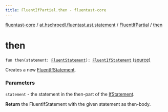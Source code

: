 ```yaml
---
title: FluentIfPartial.then - fluentast-core
---
```


[fluentast-core](../../index.html) / [at.hschroedl.fluentast.ast.statement](../index.html) / [FluentIfPartial](index.html) / [then](.)

# then

`fun then(statement: `[`FluentStatement`](../-fluent-statement/index.html)`): `[`FluentIfStatement`](../-fluent-if-statement/index.html) [(source)](http://github.com/hschroedl/fluentast/tree/master/core/at.hschroedl.fluentast/ast/statement/IfStatement.kt#L65)

Creates a new [FluentIfStatement](../-fluent-if-statement/index.html).

### Parameters

`statement` - the statement in the then-part of the [IfStatement](https://help.eclipse.org/neon/topic/org.eclipse.jdt.doc.isv/reference/api/org/eclipse/jdt/core/dom/IfStatement.html).

**Return**
the FluentIfStatement with the given statement as then-body.

